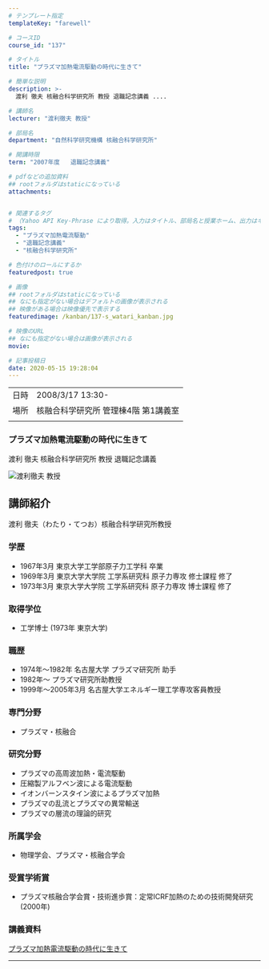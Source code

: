 ```yaml
---
# テンプレート指定
templateKey: "farewell"

# コースID
course_id: "137"

# タイトル
title: "プラズマ加熱電流駆動の時代に生きて"

# 簡単な説明
description: >-
  渡利 徹夫 核融合科学研究所 教授 退職記念講義 ....

# 講師名
lecturer: "渡利徹夫 教授"

# 部局名
department: "自然科学研究機構 核融合科学研究所"

# 開講時限
term: "2007年度	退職記念講義"

# pdfなどの追加資料
## rootフォルダはstaticになっている
attachments:


# 関連するタグ
# （Yahoo API Key-Phrase により取得。入力はタイトル、部局名と授業ホーム、出力はキーフレーズ（tags））
tags:
  - "プラズマ加熱電流駆動"
  - "退職記念講義"
  - "核融合科学研究所"

# 色付けのロールにするか
featuredpost: true

# 画像
## rootフォルダはstaticになっている
## なにも指定がない場合はデフォルトの画像が表示される
## 映像がある場合は映像優先で表示する
featuredimage: /kanban/137-s_watari_kanban.jpg

# 映像のURL
## なにも指定がない場合は画像が表示される
movie: 

# 記事投稿日
date: 2020-05-15 19:28:04
---
```


|   |   |
|---|---|
| 日時 | 2008/3/17  13:30- |
| 場所 | 核融合科学研究所 管理棟4階 第1講義室 |
|   |   |


### プラズマ加熱電流駆動の時代に生きて


渡利 徹夫 核融合科学研究所 教授 退職記念講義



![渡利徹夫 教授](https://ocw.nagoya-u.jp/files/137/s_watari_kao.jpg)  

## 講師紹介

渡利 徹夫（わたり・てつお）核融合科学研究所教授 

### 学歴

  * 1967年3月 東京大学工学部原子力工学科 卒業
  * 1969年3月 東京大学大学院 工学系研究科 原子力専攻 修士課程 修了
  * 1973年3月 東京大学大学院 工学系研究科 原子力専攻 博士課程 修了

### 取得学位

  * 工学博士 (1973年 東京大学) 

### 職歴

  * 1974年〜1982年 名古屋大学 プラズマ研究所 助手
  * 1982年〜 プラズマ研究所助教授
  * 1999年〜2005年3月 名古屋大学エネルギー理工学専攻客員教授

### 専門分野

  * プラズマ・核融合

### 研究分野

  * プラズマの高周波加熱・電流駆動
  * 圧縮製アルフベン波による電流駆動
  * イオンバーンスタイン波によるプラズマ加熱
  * プラズマの乱流とプラズマの異常輸送
  * プラズマの層流の理論的研究

### 所属学会

  * 物理学会、プラズマ・核融合学会

### 受賞学術賞

  * プラズマ核融合学会賞・技術進歩賞：定常ICRF加熱のための技術開発研究 (2000年)


### 講義資料

[プラズマ加熱電流駆動の時代に生きて](https://ocw.nagoya-u.jp/files/137/watari_lect.pdf) 


-----